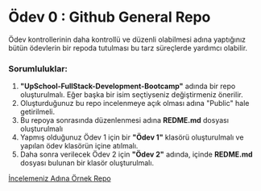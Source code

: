 # Ödev 0 : Github General Repo

Ödev kontrollerinin daha kontrollü ve düzenli olabilmesi adına yaptığınız bütün ödevlerin bir repoda tutulması bu tarz süreçlerde yardımcı olabilir.


### Sorumluluklar:

1. **"UpSchool-FullStack-Development-Bootcamp"** adında bir repo oluşturulmalı. Eğer başka bir isim seçtiyseniz değiştirmeniz önerilir.
2. Oluşturduğunuz bu repo incelenmeye açık olması adına "Public" hale getirilmeli.
3. Bu repoya sonrasında düzenlenmesi adına **REDME.md** dosyası oluşturulmalı
4. Yapmış olduğunuz Ödev 1 için bir **"Ödev 1"** klasörü oluşturulmalı ve yapılan ödev klasörün içine atılmalı.
5. Daha sonra verilecek Ödev 2 için **"Ödev 2"** adında, içinde **REDME.md** dosyası bulunan bir klasör oluşturulmalı.


[İncelemeniz Adına Örnek Repo](https://github.com/serkanalc/UpSchool-FullStack-Development-Bootcamp)
